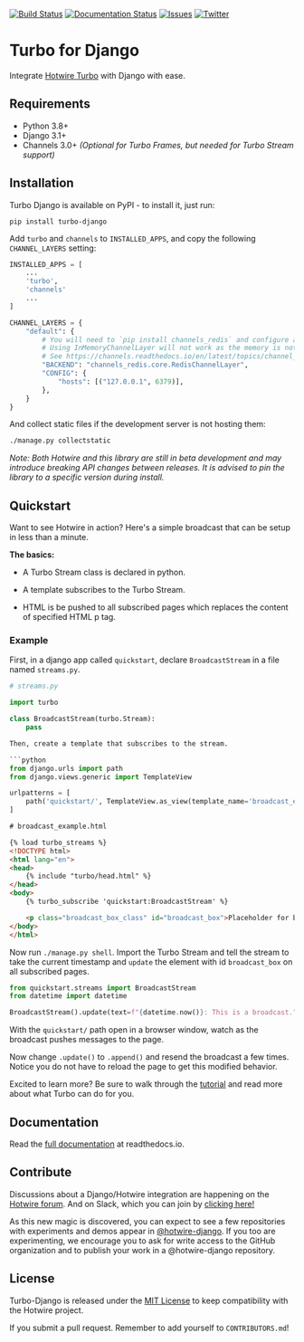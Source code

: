 [![Build Status](https://img.shields.io/endpoint.svg?url=https%3A%2F%2Factions-badge.atrox.dev%2Fhotwire-django%2Fturbo-django%2Fbadge%3Fref%3Dmain&style=flat)](https://actions-badge.atrox.dev/hotwire-django/turbo-django/goto?ref=main)
[![Documentation Status](https://readthedocs.org/projects/turbo-django/badge/?version=latest)](https://turbo-django.readthedocs.io/en/latest/?badge=latest)
[![Issues](https://img.shields.io/github/issues/hotwire-django/turbo-django)](https://img.shields.io/github/issues/hotwire-django/turbo-django)
[![Twitter](https://img.shields.io/twitter/url?style=social&url=https%3A%2F%2Ftwitter.com%2FDjangoHotwire)](https://twitter.com/intent/tweet?text=Wow:&url=https%3A%2F%2Fgithub.com%2Fhotwire-django%2Fturbo-django)

# Turbo for Django


Integrate [Hotwire Turbo](https://turbo.hotwired.dev/) with Django with ease.


## Requirements

- Python 3.8+
- Django 3.1+
- Channels 3.0+ _(Optional for Turbo Frames, but needed for Turbo Stream support)_

## Installation

Turbo Django is available on PyPI - to install it, just run:

    pip install turbo-django

Add `turbo` and `channels` to `INSTALLED_APPS`, and copy the following `CHANNEL_LAYERS` setting:

```python
INSTALLED_APPS = [
    ...
    'turbo',
    'channels'
    ...
]

CHANNEL_LAYERS = {
    "default": {
        # You will need to `pip install channels_redis` and configure a redis instance.
        # Using InMemoryChannelLayer will not work as the memory is not shared between threads.
        # See https://channels.readthedocs.io/en/latest/topics/channel_layers.html
        "BACKEND": "channels_redis.core.RedisChannelLayer",
        "CONFIG": {
            "hosts": [("127.0.0.1", 6379)],
        },
    }
}

```

And collect static files if the development server is not hosting them:

```sh
./manage.py collectstatic
```

_Note: Both Hotwire and this library are still in beta development and may introduce breaking API changes between releases.  It is advised to pin the library to a specific version during install._

## Quickstart
Want to see Hotwire in action? Here's a simple broadcast that can be setup in less than a minute.

**The basics:**

* A Turbo Stream class is declared in python.

* A template subscribes to the Turbo Stream.

* HTML is be pushed to all subscribed pages which replaces the content of specified HTML p tag.


### Example

First, in a django app called `quickstart`, declare `BroadcastStream` in a file named `streams.py`.

```python
# streams.py

import turbo

class BroadcastStream(turbo.Stream):
    pass

Then, create a template that subscribes to the stream.

```python
from django.urls import path
from django.views.generic import TemplateView

urlpatterns = [
    path('quickstart/', TemplateView.as_view(template_name='broadcast_example.html'))
]
```

```html
# broadcast_example.html

{% load turbo_streams %}
<!DOCTYPE html>
<html lang="en">
<head>
    {% include "turbo/head.html" %}
</head>
<body>
    {% turbo_subscribe 'quickstart:BroadcastStream' %}

    <p class="broadcast_box_class" id="broadcast_box">Placeholder for broadcast</p>
</body>
</html>
```

Now run ``./manage.py shell``.  Import the Turbo Stream and tell the stream to take the current timestamp and ``update`` the element with id `broadcast_box` on all subscribed pages.

```python
from quickstart.streams import BroadcastStream
from datetime import datetime

BroadcastStream().update(text=f"{datetime.now()}: This is a broadcast.", id="broadcast_box")
```

With the `quickstart/` path open in a browser window, watch as the broadcast pushes messages to the page.

Now change `.update()` to `.append()` and resend the broadcast a few times.  Notice you do not have to reload the page to get this modified behavior.

Excited to learn more?  Be sure to walk through the [tutorial](https://turbo-django.readthedocs.io/en/latest/index.html) and read more about what Turbo can do for you.

## Documentation
Read the [full documentation](https://turbo-django.readthedocs.io/en/latest/index.html) at readthedocs.io.


## Contribute

Discussions about a Django/Hotwire integration are happening on the [Hotwire forum](https://discuss.hotwired.dev/t/django-backend-support-for-hotwire/1570). And on Slack, which you can join by [clicking here!](https://join.slack.com/t/pragmaticmindsgruppe/shared_invite/zt-kl0e0plt-uXGQ1PUt5yRohLNYcVvhhQ)

As this new magic is discovered, you can expect to see a few repositories with experiments and demos appear in [@hotwire-django](https://github.com/hotwire-django). If you too are experimenting, we encourage you to ask for write access to the GitHub organization and to publish your work in a @hotwire-django repository.


## License

Turbo-Django is released under the [MIT License](https://opensource.org/licenses/MIT) to keep compatibility with the Hotwire project.

If you submit a pull request. Remember to add yourself to `CONTRIBUTORS.md`!

